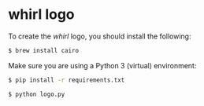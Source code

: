 # whirl logo

To create the _whirl_ logo, you should install the following:

```bash
$ brew install cairo
```

Make sure you are using a Python 3 (virtual) environment:

```bash
$ pip install -r requirements.txt
```

```bash
$ python logo.py
```
